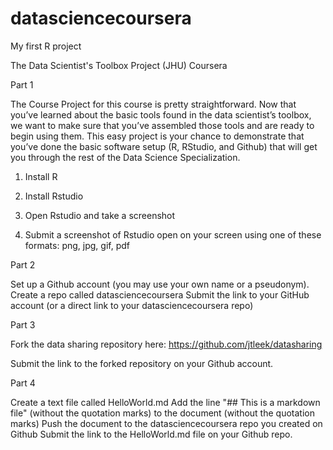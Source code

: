 # datasciencecoursera
My first R project

The Data Scientist's Toolbox Project (JHU) Coursera

Part 1

The Course Project for this course is pretty straightforward. Now that you’ve learned about the basic tools found in the data scientist’s toolbox, we want to make sure that you’ve assembled those tools and are ready to begin using them. This easy project is your chance to demonstrate that you’ve done the basic software setup (R, RStudio, and Github) that will get you through the rest of the Data Science Specialization.

1. Install R

2. Install Rstudio

3. Open Rstudio and take a screenshot

4. Submit a screenshot of Rstudio open on your screen using one of these formats: png, jpg, gif, pdf

Part 2

Set up a Github account (you may use your own name or a pseudonym). Create a repo called datasciencecoursera Submit the link to your GitHub account (or a direct link to your datasciencecoursera repo)

Part 3

Fork the data sharing repository here: https://github.com/jtleek/datasharing

Submit the link to the forked repository on your Github account.

Part 4

Create a text file called HelloWorld.md Add the line "## This is a markdown file" (without the quotation marks) to the document (without the quotation marks) Push the document to the datasciencecoursera repo you created on Github Submit the link to the HelloWorld.md file on your Github repo.
